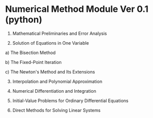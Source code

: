 # Numerical Method Module Ver 0.1 (python)

1. Mathematical Preliminaries and Error Analysis

2. Solution of Equations in One Variable

a) The Bisection Method

b) The Fixed-Point Iteration

c) The Newton's Method and Its Extensions

3. Interpolation and Polynomial Approximation

4. Numerical Differentiation and Integration

5. Initial-Value Problems for Ordinary Differential Equations

6. Direct Methods for Solving Linear Systems
